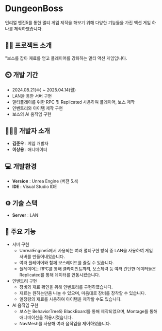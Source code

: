 # DungeonBoss
언리얼 엔진5를 통한 멀티 게임 제작을 해보기 위해 다양한 기능들을 가진 액션 게임 하나를 제작하였습니다.
## 👨‍🏫 프로젝트 소개
"보스를 잡아 재료를 얻고 플레이어를 강화하는 멀티 액션 게임입니다.

## ⏲️ 개발 기간
- 2024.08.21(수) ~ 2025.04.14(월)
- LAN을 통한 서버 구현
- 멀티플레이를 위한 RPC 및 Replicated 사용하여 플레이어, 보스 제작
- 인벤토리와 아이템 제작 구현
- 보스의 AI 움직임 구현
  
## 🧑‍🤝‍🧑 개발자 소개 
- **김준우** : 게임 개발자
- **이상용** : 애니메이터

## 💻 개발환경
- **Version** : Unrea Engine (버전 5.4)
- **IDE** : Visual Studio IDE

## ⚙️ 기술 스택
- **Server** : LAN

## 📌 주요 기능
- 서버 구현
  - UnrealEngine5에서 사용되는 여러 멀티구현 방식 중 LAN을 사용하여 게임 서버를 만들어내었습니다.
  - 여러 플레이어와 함께 보스레이드를 즐길 수 있습니다.
  - 플레이어는 RPC를 통해 클라이언트끼리, 보스체력 등 여러 간단한 데이터들은 Replicated를 통해 데이터를 연동시켰습니다.
- 인벤토리 구현
   - 장비와 재료 확인을 위해 인벤토리를 구현하였습니다.
   - 재료는 원하는만큼 나눌 수 있으며, 마음대로 장비를 장착할 수 있습니다.
   - 일정량의 재료를 사용하여 아이템을 제작할 수도 있습니다.
- AI 움직임 구현
    - 보스는 BehaviorTree와 BlackBoard를 통해 제작되었으며, Montage를 통해 애니메이션을 적용시켰습니다.
    - NavMesh를 사용해 여러 움직임을 제어하였습니다.
